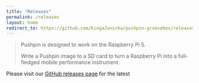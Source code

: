 ```yaml
---
title: "Releases"
permalink: /releases
layout: home
redirect_to: https://github.com/KingaJanicka/pushpin-groovebox/releases
---
```


> Pushpin is designed to work on the Raspberry Pi 5.
>
> Write a Pushpin image to a SD card to turn a Raspberry Pi into a full-fledged
> mobile performance instrument.

Please visit our [GitHub releases page](https://github.com/KingaJanicka/pushpin-groovebox/releases) for the latest
